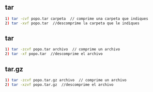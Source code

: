 
## tar

```bash
1) tar -cvf popo.tar carpeta  // comprime una carpeta que indiques
2) tar -xvf popo.tar  //descomprime la carpeta que le indiques
```

## tar

```bash
1) tar -zcvf popo.tar archivo  // comprime un archivo
2) tar -xf popo.tar  //descomprime el archivo
```

## tar.gz

```bash
1) tar -zcvf popo.tar.gz archivo  // comprime un archivo
2) tar -xzvf popo.tar.gz  //descomprime el archivo
```